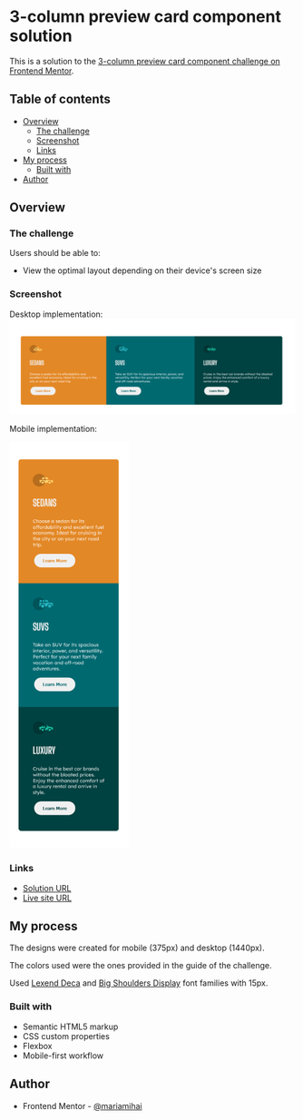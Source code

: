 # 3-column preview card component solution

This is a solution to the [3-column preview card component challenge on Frontend Mentor](https://www.frontendmentor.io/challenges/3column-preview-card-component-pH92eAR2-).

## Table of contents

- [Overview](#overview)
  - [The challenge](#the-challenge)
  - [Screenshot](#screenshot)
  - [Links](#links)
- [My process](#my-process)
  - [Built with](#built-with)
- [Author](#author)

## Overview

### The challenge

Users should be able to:

- View the optimal layout depending on their device's screen size

### Screenshot

Desktop implementation:
<img src="./images/desktop-screenshot.png" alt="Desktop screenshot">

Mobile implementation:

<img src="./images/mobile-screenshot.png" alt="Desktop screenshot" width="210">

### Links

- [Solution URL](https://github.com/mariamihai/fm-3-column-preview-card-component)
- [Live site URL](https://mariamihai.github.io/fm-3-column-preview-card-component/)

## My process

The designs were created for mobile (375px) and desktop (1440px).

The colors used were the ones provided in the guide of the challenge.

Used [Lexend Deca](https://fonts.google.com/specimen/Lexend+Deca) and [Big Shoulders Display](https://fonts.google.com/specimen/Big+Shoulders+Display) font families with 15px.

### Built with

- Semantic HTML5 markup
- CSS custom properties
- Flexbox
- Mobile-first workflow

## Author

- Frontend Mentor - [@mariamihai](https://www.frontendmentor.io/profile/mariamihai)
